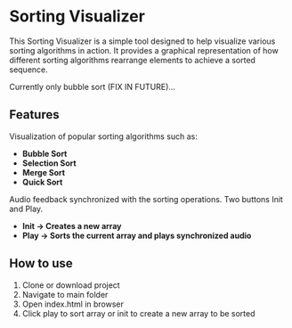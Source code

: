 # Sorting Visualizer

This Sorting Visualizer is a simple tool designed to help visualize various sorting algorithms in action. It provides a graphical representation of how different sorting algorithms rearrange elements to achieve a sorted sequence.

Currently only bubble sort (FIX IN FUTURE)...

## Features
Visualization of popular sorting algorithms such as:
  - **Bubble Sort**
  - **Selection Sort**
  - **Merge Sort**
  - **Quick Sort**

Audio feedback synchronized with the sorting operations.
Two buttons Init and Play.
 - **Init -> Creates a new array**
 - **Play -> Sorts the current array and plays synchronized audio**


## How to use
1. Clone or download project
2. Navigate to main folder
3. Open index.html in browser
4. Click play to sort array or init to create a new array to be sorted
 
